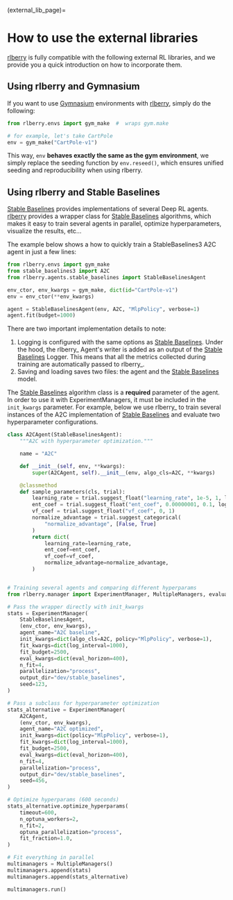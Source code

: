 (external_lib_page)=

# How to use the external libraries

[rlberry](https://github.com/rlberry-py/rlberry) is fully compatible with the following external RL libraries, and we provide you a quick introduction on how to incorporate them.


## Using rlberry and Gymnasium


If you want to use [Gymnasium](https://gymnasium.farama.org/) environments with [rlberry](https://github.com/rlberry-py/rlberry), simply do the following:

```python
from rlberry.envs import gym_make  #  wraps gym.make

# for example, let's take CartPole
env = gym_make("CartPole-v1")
```

This way, `env` **behaves exactly the same as the gym environment**, we simply replace the seeding
function by `env.reseed()`, which ensures unified seeding and reproducibility when using rlberry.


## Using rlberry and Stable Baselines



[Stable Baselines](https://github.com/DLR-RM/stable-baselines3) provides implementations of several Deep RL agents.
[rlberry](https://github.com/rlberry-py/rlberry) provides a wrapper class for [Stable Baselines](https://github.com/DLR-RM/stable-baselines3) algorithms, which makes it easy to train several agents in parallel, optimize hyperparameters,
visualize the results, etc...

The example below shows a how to quickly train a StableBaselines3 A2C agent
in just a few lines:

```python
from rlberry.envs import gym_make
from stable_baselines3 import A2C
from rlberry.agents.stable_baselines import StableBaselinesAgent

env_ctor, env_kwargs = gym_make, dict(id="CartPole-v1")
env = env_ctor(**env_kwargs)

agent = StableBaselinesAgent(env, A2C, "MlpPolicy", verbose=1)
agent.fit(budget=1000)
```

There are two important implementation details to note:

1. Logging is configured with the same options as [Stable Baselines](https://github.com/DLR-RM/stable-baselines3). Under
    the hood, the rlberry_ Agent's writer is added as an output of the
    [Stable Baselines](https://github.com/DLR-RM/stable-baselines3) Logger. This means that all the metrics collected
    during training are automatically passed to rlberry_.
2. Saving and loading saves two files: the agent and the [Stable Baselines](https://github.com/DLR-RM/stable-baselines3)
    model.

The [Stable Baselines](https://github.com/DLR-RM/stable-baselines3) algorithm class is a **required** parameter of the
agent. In order to use it with ExperimentManagers, it must be included in the
`init_kwargs` parameter. For example, below we use rlberry_ to train several instances of the A2C
implementation of [Stable Baselines](https://github.com/DLR-RM/stable-baselines3) and evaluate two hyperparameter configurations.

```python
class A2CAgent(StableBaselinesAgent):
    """A2C with hyperparameter optimization."""

    name = "A2C"

    def __init__(self, env, **kwargs):
        super(A2CAgent, self).__init__(env, algo_cls=A2C, **kwargs)

    @classmethod
    def sample_parameters(cls, trial):
        learning_rate = trial.suggest_float("learning_rate", 1e-5, 1, log=True)
        ent_coef = trial.suggest_float("ent_coef", 0.00000001, 0.1, log=True)
        vf_coef = trial.suggest_float("vf_coef", 0, 1)
        normalize_advantage = trial.suggest_categorical(
            "normalize_advantage", [False, True]
        )
        return dict(
            learning_rate=learning_rate,
            ent_coef=ent_coef,
            vf_coef=vf_coef,
            normalize_advantage=normalize_advantage,
        )


# Training several agents and comparing different hyperparams
from rlberry.manager import ExperimentManager, MultipleManagers, evaluate_agents

# Pass the wrapper directly with init_kwargs
stats = ExperimentManager(
    StableBaselinesAgent,
    (env_ctor, env_kwargs),
    agent_name="A2C baseline",
    init_kwargs=dict(algo_cls=A2C, policy="MlpPolicy", verbose=1),
    fit_kwargs=dict(log_interval=1000),
    fit_budget=2500,
    eval_kwargs=dict(eval_horizon=400),
    n_fit=4,
    parallelization="process",
    output_dir="dev/stable_baselines",
    seed=123,
)

# Pass a subclass for hyperparameter optimization
stats_alternative = ExperimentManager(
    A2CAgent,
    (env_ctor, env_kwargs),
    agent_name="A2C optimized",
    init_kwargs=dict(policy="MlpPolicy", verbose=1),
    fit_kwargs=dict(log_interval=1000),
    fit_budget=2500,
    eval_kwargs=dict(eval_horizon=400),
    n_fit=4,
    parallelization="process",
    output_dir="dev/stable_baselines",
    seed=456,
)

# Optimize hyperparams (600 seconds)
stats_alternative.optimize_hyperparams(
    timeout=600,
    n_optuna_workers=2,
    n_fit=2,
    optuna_parallelization="process",
    fit_fraction=1.0,
)

# Fit everything in parallel
multimanagers = MultipleManagers()
multimanagers.append(stats)
multimanagers.append(stats_alternative)

multimanagers.run()
```
